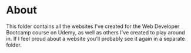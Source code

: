 # About
This folder contains all the websites I've created for the Web Developer Bootcamp course on Udemy, as well as others I've created to play
around in. If I feel proud about a website you'll probably see it again in a separate folder.
